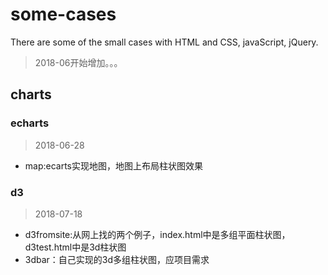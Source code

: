 # some-cases
There  are some of the small cases with HTML and CSS, javaScript, jQuery.

>2018-06开始增加。。。

##  charts 

### echarts

> 2018-06-28

* map:ecarts实现地图，地图上布局柱状图效果

### d3

>2018-07-18

* d3fromsite:从网上找的两个例子，index.html中是多组平面柱状图，d3test.html中是3d柱状图
* 3dbar：自己实现的3d多组柱状图，应项目需求

